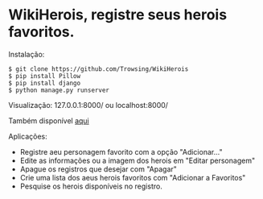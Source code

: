 # WikiHerois, registre seus herois favoritos.

Instalação:
```console
$ git clone https://github.com/Trowsing/WikiHerois
$ pip install Pillow
$ pip install django
$ python manage.py runserver
```
Visualização:
127.0.0.1:8000/ ou localhost:8000/

Também disponível [aqui](http://trowsing.pythonanywhere.com)

Aplicações:
- Registre aeu personagem favorito com a opção "Adicionar..."
- Edite as informações ou a imagem dos herois em "Editar personagem"
- Apague os registros que desejar com "Apagar"
- Crie uma lista dos aeus herois favoritos com "Adicionar a Favoritos"
- Pesquise os herois disponíveis no registro.
